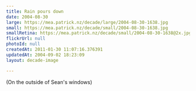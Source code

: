```yaml
---
title: Rain pours down
date: 2004-08-30
large: https://mea.patrick.nz/decade/large/2004-08-30-1638.jpg
small: https://mea.patrick.nz/decade/small/2004-08-30-1638.jpg
smallRetina: https://mea.patrick.nz/decade/small/2004-08-30-1638@2x.jpg
flickrUrl: null
photoId: null
createdAt: 2011-01-30 11:07:16.376391
updatedAt: 2004-09-02 18:23:09
layout: decade-image

---
```

(On the outside of Sean's windows)

